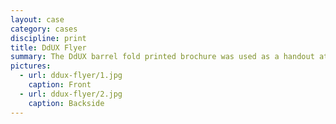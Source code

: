 ```yaml
---
layout: case
category: cases
discipline: print
title: DdUX Flyer
summary: The DdUX barrel fold printed brochure was used as a handout at the CHI Nederland Conference 2007 in The Kingdom of the Netherlands.
pictures:
  - url: ddux-flyer/1.jpg
    caption: Front
  - url: ddux-flyer/2.jpg
    caption: Backside
---
```

